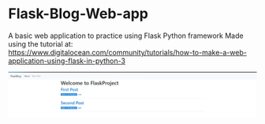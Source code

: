 # Flask-Blog-Web-app
A basic web application to practice using Flask Python framework
Made using the tutorial at:
https://www.digitalocean.com/community/tutorials/how-to-make-a-web-application-using-flask-in-python-3


![Front page](front_page.jpg)
